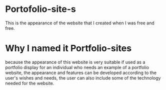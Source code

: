 # Portofolio-site-s
This is the appearance of the website that I created when I was free and free.

# Why I named it Portfolio-sites
because the appearance of this website is very suitable if used as a portfolio display for an individual who needs an example of a portfolio website, the appearance and features can be developed according to the user's wishes and needs, the user can also include some of the technology needed for the website.
